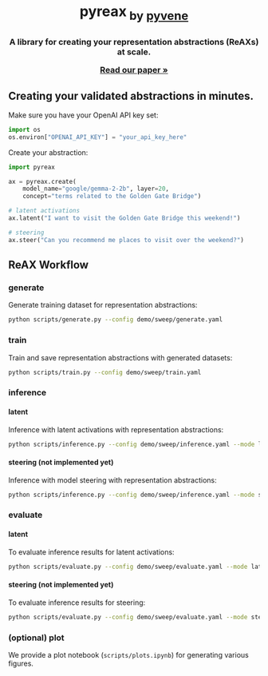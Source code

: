 <h1 align="center"> <p>pyreax<sub> by <a href="https://github.com/stanfordnlp/pyvene">pyvene</a></sub></p></h1>
<h3 align="center">
    <p>A library for creating your representation abstractions (ReAXs) at scale.</p>
    <a href=""><strong>Read our paper »</strong></a></a>
</h3>

## Creating your validated abstractions in minutes.

Make sure you have your OpenAI API key set:
```python
import os
os.environ["OPENAI_API_KEY"] = "your_api_key_here"
```

Create your abstraction:
```python
import pyreax

ax = pyreax.create(
    model_name="google/gemma-2-2b", layer=20,
    concept="terms related to the Golden Gate Bridge")

# latent activations
ax.latent("I want to visit the Golden Gate Bridge this weekend!")

# steering
ax.steer("Can you recommend me places to visit over the weekend?")
```


## ReAX Workflow

### generate
Generate training dataset for representation abstractions:
```bash
python scripts/generate.py --config demo/sweep/generate.yaml
```

### train
Train and save representation abstractions with generated datasets:
```bash
python scripts/train.py --config demo/sweep/train.yaml
```

### inference

#### latent
Inference with latent activations with representation abstractions:
```bash
python scripts/inference.py --config demo/sweep/inference.yaml --mode latent
```

#### steering (not implemented yet)
Inference with model steering with representation abstractions:
```bash
python scripts/inference.py --config demo/sweep/inference.yaml --mode steer
```

### evaluate

#### latent
To evaluate inference results for latent activations:
```bash
python scripts/evaluate.py --config demo/sweep/evaluate.yaml --mode latent
```

#### steering (not implemented yet)
To evaluate inference results for steering:
```bash
python scripts/evaluate.py --config demo/sweep/evaluate.yaml --mode steer
```

### (optional) plot

We provide a plot notebook (`scripts/plots.ipynb`) for generating various figures.

